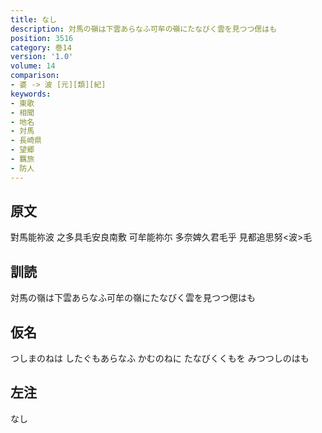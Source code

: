 ```yaml
---
title: なし
description: 対馬の嶺は下雲あらなふ可牟の嶺にたなびく雲を見つつ偲はも
position: 3516
category: 巻14
version: '1.0'
volume: 14
comparison:
- 婆 -> 波 [元][類][紀]
keywords:
- 東歌
- 相聞
- 地名
- 対馬
- 長崎県
- 望郷
- 羈旅
- 防人
---
```


## 原文

對馬能祢波 之多具毛安良南敷 可牟能祢尓 多奈婢久君毛乎 見都追思努<波>毛

## 訓読

対馬の嶺は下雲あらなふ可牟の嶺にたなびく雲を見つつ偲はも

## 仮名

つしまのねは したぐもあらなふ かむのねに たなびくくもを みつつしのはも

## 左注

なし
